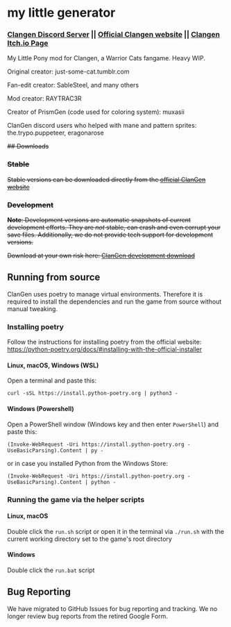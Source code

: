 # my little generator

### [Clangen Discord Server](https://discord.gg/clangen) || [Official Clangen website](https://clangen.io) || [Clangen Itch.io Page](https://sablesteel.itch.io/clan-gen-fan-edit) 
My Little Pony mod for Clangen, a Warrior Cats fangame. Heavy WIP.

Original creator: just-some-cat.tumblr.com

Fan-edit creator: SableSteel, and many others

Mod creator: RAYTRAC3R

Creator of PrismGen (code used for coloring system): muxasii

ClanGen discord users who helped with mane and pattern sprites: the.trypo.puppeteer, eragonarose

<s>## Downloads
### Stable
Stable versions can be downloaded directly from the [official ClanGen website](https://clangen.io/download)

### Development
**Note**: Development versions are automatic snapshots of current development efforts. They are _not_ stable, can crash and even corrupt your save files.
Additionally, we do not provide tech support for development versions.

Download at your own risk here: [ClanGen development download](https://clangen.io/download-development)</s>

## Running from source
ClanGen uses poetry to manage virtual environments. Therefore it is required to install the dependencies and run the game from source without manual tweaking.

### Installing poetry
Follow the instructions for installing poetry from the official website: https://python-poetry.org/docs/#installing-with-the-official-installer

#### Linux, macOS, Windows (WSL)
Open a terminal and paste this:
```
curl -sSL https://install.python-poetry.org | python3 -
```

#### Windows (Powershell)
Open a PowerShell window (Windows key and then enter `PowerShell`) and paste this:
```
(Invoke-WebRequest -Uri https://install.python-poetry.org -UseBasicParsing).Content | py -
```
or in case you installed Python from the Windows Store:
```
(Invoke-WebRequest -Uri https://install.python-poetry.org -UseBasicParsing).Content | python -
```

### Running the game via the helper scripts
#### Linux, macOS
Double click the `run.sh` script or open it in the terminal via `./run.sh` with the current working directory set to the game's root directory

#### Windows
Double click the `run.bat` script

## Bug Reporting
We have migrated to GitHub Issues for bug reporting and tracking. We no longer review bug reports from the retired Google Form.
